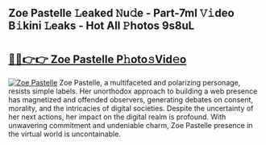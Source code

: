 ## Zoe Pastelle 𝙻eaked 𝙽u𝚍e - Part-7mI 𝚅𝚒deo B𝚒kini 𝙻eaks - Hot All 𝙿hotos 9s8uL

# <h2><a href="http://ld1g5v.urlbe.top/?page=Zoe+Pastelle">🔗🔗👉👉 Zoe Pastelle P𝚑oto𝚜Vid𝚎o</a></h2>

[![Zoe Pastelle](https://i.imgur.com/eBuTRDB.gif)](http://ld1g5v.urlbe.top/?page=Zoe+Pastelle)
Zoe Pastelle, a multifaceted and polarizing personage, resists simple labels. Her unorthodox approach to building a web presence has magnetized and offended observers, generating debates on consent, morality, and the intricacies of digital societies. Despite the uncertainty of her next actions, her impact on the digital realm is profound. With unwavering commitment and undeniable charm, Zoe Pastelle presence in the virtual world is uncontainable.
